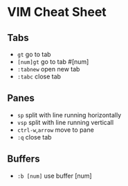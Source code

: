 # VIM Cheat Sheet

## Tabs

- `gt` go to tab
- `[num]gt` go to tab #[num]
- `:tabnew` open new tab
- `:tabc` close tab

## Panes

- `sp` split with line running horizontally
- `vsp` split with line running verticall
- `ctrl-w`,`arrow` move to pane
- `:q` close tab

## Buffers

- `:b [num]` use buffer [num]
